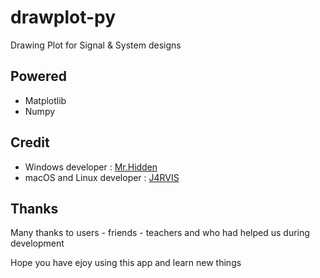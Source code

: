 # drawplot-py
Drawing Plot for Signal &amp; System designs


## Powered

- Matplotlib
- Numpy

## Credit

- Windows developer : [Mr.Hidden](https://t.me/Darker1063)
- macOS and Linux developer : [J4RVIS](https://me.amsl.ir)

## Thanks

Many thanks to users - friends - teachers and who had helped us during development

Hope you have ejoy using this app and learn new things

